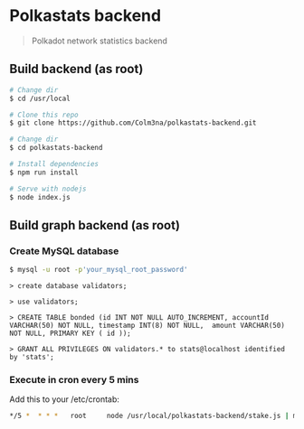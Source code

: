 # Polkastats backend

> Polkadot network statistics backend

## Build backend (as root)

``` bash
# Change dir
$ cd /usr/local

# Clone this repo
$ git clone https://github.com/Colm3na/polkastats-backend.git

# Change dir
$ cd polkastats-backend

# Install dependencies
$ npm run install

# Serve with nodejs
$ node index.js
```

## Build graph backend (as root)

### Create MySQL database

``` bash
$ mysql -u root -p'your_mysql_root_password'
```

`> create database validators;`

`> use validators;`

`> CREATE TABLE bonded (id INT NOT NULL AUTO_INCREMENT, accountId VARCHAR(50) NOT NULL, timestamp INT(8) NOT NULL,  amount VARCHAR(50) NOT NULL, PRIMARY KEY ( id ));`

`> GRANT ALL PRIVILEGES ON validators.* to stats@localhost identified by 'stats';`

### Execute in cron every 5 mins

Add this to your /etc/crontab:

``` bash
*/5 *  * * *   root     node /usr/local/polkastats-backend/stake.js | mysql -u stats -p'stats' -Dvalidators
```


